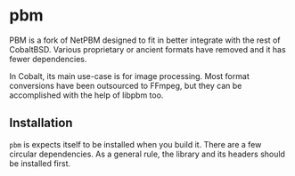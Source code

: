 # pbm

PBM is a fork of NetPBM designed to fit in better integrate with the rest of CobaltBSD. Various proprietary or ancient formats have removed and it has fewer dependencies.

In Cobalt, its main use-case is for image processing. Most format conversions have been outsourced to FFmpeg, but they can be accomplished with the help of libpbm too.

## Installation

`pbm` is expects itself to be installed when you build it. There are a few circular dependencies. As a general rule, the library and its headers should be installed first.
